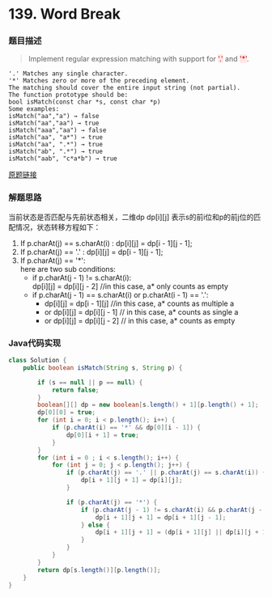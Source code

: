 # 139. Word Break
### 题目描述

>Implement regular expression matching with support for <span style="background-color:#ffe6e6"><font color=#cc0000 >'.'</font></span>
and <span style="background-color:#ffe6e6"><font color=#cc0000 >'*'</font></span>.


    '.' Matches any single character.
    '*' Matches zero or more of the preceding element.
    The matching should cover the entire input string (not partial).
    The function prototype should be:
    bool isMatch(const char *s, const char *p)
    Some examples:
    isMatch("aa","a") → false
    isMatch("aa","aa") → true
    isMatch("aaa","aa") → false
    isMatch("aa", "a*") → true
    isMatch("aa", ".*") → true
    isMatch("ab", ".*") → true
    isMatch("aab", "c*a*b") → true

[原题链接](https://leetcode.com/problems/regular-expression-matching/description/)

### 解题思路
当前状态是否匹配与先前状态相关，二维dp
dp[i][j] 表示s的前i位和p的前j位的匹配情况，状态转移方程如下：
1. If p.charAt(j) == s.charAt(i) : dp[i][j] = dp[i - 1][j - 1];
2. If p.charAt(j) == '.' : dp[i][j] = dp[i - 1][j - 1];
3. If p.charAt(j) == '*':
<br>here are two sub conditions:
    - if p.charAt(j - 1) != s.charAt(i): 
    <br>dp[i][j] = dp[i][j - 2]  //in this case, a* only counts as empty
    - if p.charAt(j - 1) == s.charAt(i) or p.charAt(i - 1) == '.':
        - dp[i][j] = dp[i - 1][j] //in this case, a* counts as multiple a
        - or dp[i][j] = dp[i][j - 1] // in this case, a* counts as single a
        - or dp[i][j] = dp[i][j - 2] // in this case, a* counts as empty
        
### Java代码实现

``` java
class Solution {
    public boolean isMatch(String s, String p) {

        if (s == null || p == null) {
            return false;
        }
        boolean[][] dp = new boolean[s.length() + 1][p.length() + 1];
        dp[0][0] = true;
        for (int i = 0; i < p.length(); i++) {
            if (p.charAt(i) == '*' && dp[0][i - 1]) {
                dp[0][i + 1] = true;
            }
        }
        for (int i = 0 ; i < s.length(); i++) {
            for (int j = 0; j < p.length(); j++) {
                if (p.charAt(j) == '.' || p.charAt(j) == s.charAt(i)) {
                    dp[i + 1][j + 1] = dp[i][j];
                }

                if (p.charAt(j) == '*') {
                    if (p.charAt(j - 1) != s.charAt(i) && p.charAt(j - 1) != '.') {
                        dp[i + 1][j + 1] = dp[i + 1][j - 1];
                    } else {
                        dp[i + 1][j + 1] = (dp[i + 1][j] || dp[i][j + 1] || dp[i + 1][j - 1]);
                    }
                }
            }
        }
        return dp[s.length()][p.length()];
    }
}
```